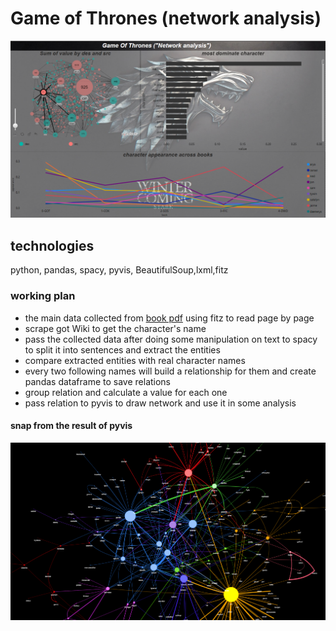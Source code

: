 # Game of Thrones (network analysis)

![](./GOT_Visualization.png)

## technologies
python, pandas, spacy, pyvis, BeautifulSoup,lxml,fitz

### working plan
- the main data collected from [book pdf](https://www.keithmitchellphotography.com/complete-a-song-of-ice-and-fire---george-r-r-martin.pdf) using fitz to read page by page 
- scrape got Wiki to get the character's name 
- pass the collected data after doing some manipulation on text to spacy to split it into sentences and extract the entities
- compare extracted entities with real character names 
- every two following names will build a relationship for them and create pandas dataframe to save relations 
- group relation and calculate a value for each one 
- pass relation to pyvis to draw network and use it in some analysis 

#### snap from the result of pyvis
![](./got_graph.png)